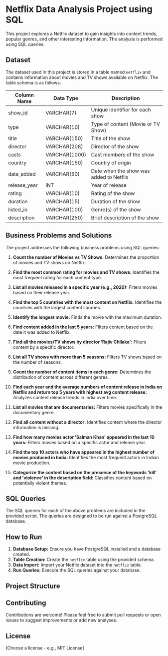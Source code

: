 # Netflix Data Analysis Project using SQL

[]()

This project explores a Netflix dataset to gain insights into content trends, popular genres, and other interesting information.  The analysis is performed using SQL queries.

## Dataset

The dataset used in this project is stored in a table named `netflix` and contains information about movies and TV shows available on Netflix. The table schema is as follows:

| Column Name | Data Type | Description |
|---|---|---|
| show_id | VARCHAR(7) | Unique identifier for each show |
| type | VARCHAR(10) | Type of content (Movie or TV Show) |
| title | VARCHAR(150) | Title of the show |
| director | VARCHAR(208) | Director of the show |
| casts | VARCHAR(1000) | Cast members of the show |
| country | VARCHAR(150) | Country of origin |
| date_added | VARCHAR(50) | Date when the show was added to Netflix |
| release_year | INT | Year of release |
| rating | VARCHAR(10) | Rating of the show |
| duration | VARCHAR(15) | Duration of the show |
| listed_in | VARCHAR(100) | Genre(s) of the show |
| description | VARCHAR(250) | Brief description of the show |

## Business Problems and Solutions

The project addresses the following business problems using SQL queries:

1. **Count the number of Movies vs TV Shows:**  Determines the proportion of movies and TV shows on Netflix.

2. **Find the most common rating for movies and TV shows:** Identifies the most frequent rating for each content type.

3. **List all movies released in a specific year (e.g., 2020):** Filters movies based on their release year.

4. **Find the top 5 countries with the most content on Netflix:**  Identifies the countries with the largest content libraries.

5. **Identify the longest movie:** Finds the movie with the maximum duration.

6. **Find content added in the last 5 years:** Filters content based on the date it was added to Netflix.

7. **Find all the movies/TV shows by director 'Rajiv Chilaka':**  Filters content by a specific director.

8. **List all TV shows with more than 5 seasons:** Filters TV shows based on the number of seasons.

9. **Count the number of content items in each genre:**  Determines the distribution of content across different genres.

10. **Find each year and the average numbers of content release in India on Netflix and return top 5 years with highest avg content release:** Analyzes content release trends in India over time.

11. **List all movies that are documentaries:** Filters movies specifically in the documentary genre.

12. **Find all content without a director:** Identifies content where the director information is missing.

13. **Find how many movies actor 'Salman Khan' appeared in the last 10 years:** Filters movies based on a specific actor and release year.

14. **Find the top 10 actors who have appeared in the highest number of movies produced in India:** Identifies the most frequent actors in Indian movie production.

15. **Categorize the content based on the presence of the keywords 'kill' and 'violence' in the description field:**  Classifies content based on potentially violent themes.

## SQL Queries

The SQL queries for each of the above problems are included in the provided script.  The queries are designed to be run against a PostgreSQL database.

## How to Run

1.  **Database Setup:** Ensure you have PostgreSQL installed and a database created.
2.  **Table Creation:** Create the `netflix` table using the provided schema.
3.  **Data Import:** Import your Netflix dataset into the `netflix` table.
4.  **Run Queries:** Execute the SQL queries against your database.

## Project Structure

## Contributing

Contributions are welcome!  Please feel free to submit pull requests or open issues to suggest improvements or add new analyses.

## License

[Choose a license - e.g., MIT License]
